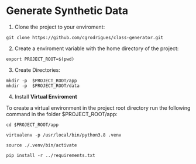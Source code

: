 # Generate Synthetic Data

1. Clone the project to your enviroment:

```
git clone https://github.com/cgrodrigues/class-generator.git

```

2. Create a enviroment variable with the home directory of the project:

```
export PROJECT_ROOT=$(pwd)

```

3. Create Directories:

```
mkdir -p  $PROJECT_ROOT/app
mkdir -p  $PROJECT_ROOT/data

```

4.  Install **Virtual Enviroment** 

To create a virtual environment in the project root directory run the following command in the folder $PROJECT_ROOT/app:

```
cd $PROJECT_ROOT/app

virtualenv -p /usr/local/bin/python3.8 .venv

source ./.venv/bin/activate

pip install -r ../requirements.txt
```